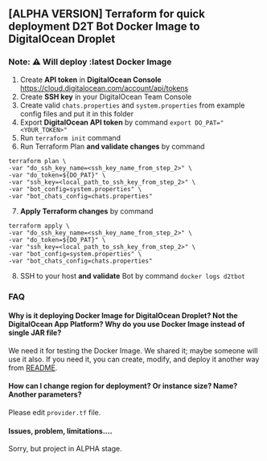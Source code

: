 ## [ALPHA VERSION] Terraform for quick deployment D2T Bot Docker Image to DigitalOcean Droplet  

### Note: ⚠️ Will deploy :latest Docker Image 

1. Create **API token** in **DigitalOcean Console** https://cloud.digitalocean.com/account/api/tokens  
2. Create **SSH key** in your DigitalOcean Team Console
3. Create valid `chats.properties` and `system.properties` from example config files and put it in this folder
4. Export **DigitalOcean API token** by command `export DO_PAT="<YOUR_TOKEN>"`
5. Run `terraform init` command
6. Run Terraform Plan **and validate changes** by command 
```
terraform plan \
-var "do_ssh_key_name=<ssh_key_name_from_step_2>" \
-var "do_token=${DO_PAT}" \
-var "ssh_key=<local_path_to_ssh_key_from_step_2>" \
-var "bot_config=system.properties" \
-var "bot_chats_config=chats.properties"
```
7. **Apply Terraform changes** by command 
```
terraform apply \
-var "do_ssh_key_name=<ssh_key_name_from_step_2>" \
-var "do_token=${DO_PAT}" \
-var "ssh_key=<local_path_to_ssh_key_from_step_2>" \
-var "bot_config=system.properties" \
-var "bot_chats_config=chats.properties"
```
8. SSH to your host **and validate** Bot  by command `docker logs d2tbot`

### FAQ
#### Why is it deploying Docker Image for DigitalOcean Droplet? Not the DigitalOcean App Platform? Why do you use Docker Image instead of single JAR file?
We need it for testing the Docker Image. We shared it; maybe someone will use it also.
If you need it, you can create, modify, and deploy it another way from [README](https://github.com/AlekseySpiridonov/Discord2TelegramBot/blob/dev/README.md).  
  
#### How can I change region for deployment? Or instance size? Name? Another parameters?
Please edit `provider.tf` file.  
  
#### Issues, problem, limitations....
Sorry, but project in ALPHA stage.   
